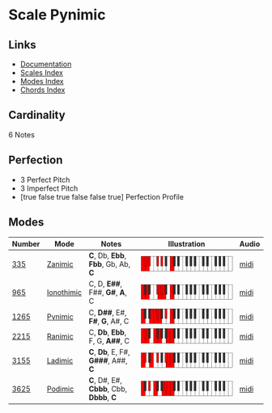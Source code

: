 # Scale Pynimic

## Links

- [Documentation](index.md)
- [Scales Index](Scales.md)
- [Modes Index](Modes.md)
- [Chords Index](Chords.md)

## Cardinality

6 Notes

## Perfection

- 3 Perfect Pitch
- 3 Imperfect Pitch
- [true false true false false true] Perfection Profile

## Modes

| Number | Mode | Notes | Illustration | Audio |
|--------|------|-------|--------------|-------|
| [335](https://ianring.com/musictheory/scales/335) | [Zanimic](ModeZanimic.md) | **C**, Db, **Ebb**, **Fbb**, Gb, Ab, **C** | ![CNaturalZanimic](ModeCNaturalZanimic.png) | [midi](https://github.com/edipermadi/music/blob/main/docs/ModeCNaturalZanimic.mid?raw=true) | 
| [965](https://ianring.com/musictheory/scales/965) | [Ionothimic](ModeIonothimic.md) | C, D, **E##**, F##, **G#**, **A**, C | ![CNaturalIonothimic](ModeCNaturalIonothimic.png) | [midi](https://github.com/edipermadi/music/blob/main/docs/ModeCNaturalIonothimic.mid?raw=true) | 
| [1265](https://ianring.com/musictheory/scales/1265) | [Pynimic](ModePynimic.md) | C, **D##**, E#, **F#**, **G**, A#, C | ![CNaturalPynimic](ModeCNaturalPynimic.png) | [midi](https://github.com/edipermadi/music/blob/main/docs/ModeCNaturalPynimic.mid?raw=true) | 
| [2215](https://ianring.com/musictheory/scales/2215) | [Ranimic](ModeRanimic.md) | C, **Db**, **Ebb**, F, G, **A##**, C | ![CNaturalRanimic](ModeCNaturalRanimic.png) | [midi](https://github.com/edipermadi/music/blob/main/docs/ModeCNaturalRanimic.mid?raw=true) | 
| [3155](https://ianring.com/musictheory/scales/3155) | [Ladimic](ModeLadimic.md) | **C**, **Db**, E, F#, **G###**, A##, **C** | ![CNaturalLadimic](ModeCNaturalLadimic.png) | [midi](https://github.com/edipermadi/music/blob/main/docs/ModeCNaturalLadimic.mid?raw=true) | 
| [3625](https://ianring.com/musictheory/scales/3625) | [Podimic](ModePodimic.md) | **C**, D#, E#, **Cbbb**, Cbb, **Dbbb**, **C** | ![CNaturalPodimic](ModeCNaturalPodimic.png) | [midi](https://github.com/edipermadi/music/blob/main/docs/ModeCNaturalPodimic.mid?raw=true) | 
